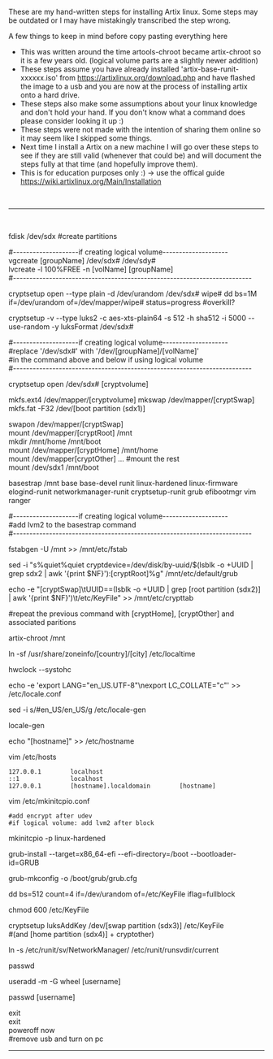 These are my hand-written steps for installing Artix linux. Some steps may be outdated or I may have mistakingly transcribed the step wrong.
<br>

A few things to keep in mind before copy pasting everything here
<br>

- This was written around the time artools-chroot became artix-chroot so it is a few years old. (logical volume parts are a slightly newer addition)
- These steps assume you have already installed 'artix-base-runit-xxxxxx.iso' from https://artixlinux.org/download.php and have flashed the image to a usb and you are now at the process of installing artix onto a hard drive.
- These steps also make some assumptions about your linux knowledge and don't hold your hand. If you don't know what a command does please consider looking it up :)
- These steps were not made with the intention of sharing them online so it may seem like I skipped some things.
- Next time I install a Artix on a new machine I will go over these steps to see if they are still valid (whenever that could be) and will document the steps fully at that time (and hopefully improve them).
- This is for education purposes only :) -> use the offical guide https://wiki.artixlinux.org/Main/Installation
<br>

---

<br>

fdisk /dev/sdx #create partitions

#--------------------if creating logical volume--------------------<br>
vgcreate [groupName] /dev/sdx# /dev/sdy#<br>
lvcreate -l 100%FREE -n [volName] [groupName]<br>
#-------------------------------------------------------------------------

cryptsetup open --type plain -d /dev/urandom /dev/sdx# wipe#
dd bs=1M if=/dev/urandom of=/dev/mapper/wipe# status=progress #overkill?

cryptsetup -v --type luks2 -c aes-xts-plain64 -s 512 -h sha512 -i 5000 --use-random -y luksFormat /dev/sdx#

#--------------------if creating logical volume--------------------<br>
#replace '/dev/sdx#' with '/dev/[groupName]/[volName]' <br>
#in the command above and below if using logical volume<br>
#-------------------------------------------------------------------------

cryptsetup open /dev/sdx# [cryptvolume]

mkfs.ext4 /dev/mapper/[cryptvolume]
mkswap /dev/mapper/[cryptSwap]
mkfs.fat -F32 /dev/[boot partition (sdx1)]

swapon /dev/mapper/[cryptSwap]<br>
mount /dev/mapper/[cryptRoot] /mnt<br>
mkdir /mnt/home /mnt/boot<br>
mount /dev/mapper/[cryptHome] /mnt/home<br>
mount /dev/mapper[cryptOther] ...  #mount the rest<br>
mount /dev/sdx1 /mnt/boot

basestrap /mnt base base-devel runit linux-hardened linux-firmware elogind-runit networkmanager-runit cryptsetup-runit grub efibootmgr vim ranger 

#--------------------if creating logical volume--------------------<br>
#add lvm2 to the basestrap command<br>
#-------------------------------------------------------------------------

fstabgen -U /mnt >> /mnt/etc/fstab

sed -i "s%quiet%quiet cryptdevice=/dev/disk/by-uuid/$(lsblk -o +UUID | grep sdx2 | awk '{print $NF}'):[cryptRoot]%g" /mnt/etc/default/grub

echo -e "[cryptSwap]\tUUID=$=$(lsblk -o +UUID | grep [root partition (sdx2)] | awk '{print $NF}')\t/etc/KeyFile" >> /mnt/etc/crypttab

#repeat the previous command with [cryptHome], [cryptOther] and associated paritions

artix-chroot /mnt

ln -sf /usr/share/zoneinfo/[country]/[city] /etc/localtime

hwclock --systohc

echo -e 'export LANG="en_US.UTF-8"\nexport LC_COLLATE="c"' >> /etc/locale.conf

sed -i s/#en_US/en_US/g /etc/locale-gen

locale-gen

echo "[hostname]" >> /etc/hostname

vim /etc/hosts

    127.0.0.1        localhost
    ::1              localhost
    127.0.0.1        [hostname].localdomain        [hostname]
    
vim /etc/mkinitcpio.conf

    #add encrypt after udev
    #if logical volume: add lvm2 after block

mkinitcpio -p linux-hardened

grub-install --target=x86_64-efi --efi-directory=/boot --bootloader-id=GRUB

grub-mkconfig -o /boot/grub/grub.cfg

dd bs=512 count=4 if=/dev/urandom of=/etc/KeyFile iflag=fullblock

chmod 600 /etc/KeyFile

cryptsetup luksAddKey /dev/[swap partition (sdx3)] /etc/KeyFile<br>
#(and [home partition (sdx4)] + cryptother)

ln -s /etc/runit/sv/NetworkManager/ /etc/runit/runsvdir/current

passwd

useradd -m -G wheel [username]

passwd [username]

exit<br>
exit<br>
poweroff now<br>
#remove usb and turn on pc<br>

---
  
    










